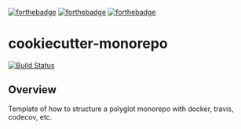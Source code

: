 [![forthebadge](https://forthebadge.com/images/badges/you-didnt-ask-for-this.svg)](https://forthebadge.com)
[![forthebadge](https://forthebadge.com/images/badges/fo-shizzle.svg)](https://forthebadge.com)
[![forthebadge](https://forthebadge.com/images/badges/certified-snoop-lion.svg)](https://forthebadge.com)
# cookiecutter-monorepo
[![Build Status](https://travis-ci.org/nlittlepoole/cookiecutter-monorepo.svg?branch=master)](https://travis-ci.org/nlittlepoole/cookiecutter-monorepo)

## Overview
Template of how to structure a polyglot monorepo with docker, travis, codecov, etc. 
